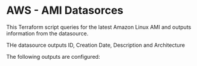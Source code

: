 # **AWS - AMI Datasorces**
This Terraform script queries for the latest Amazon Linux AMI and outputs information from the datasource.

THe datasource outputs ID, Creation Date, Description and Architecture


The following outputs are configured:

